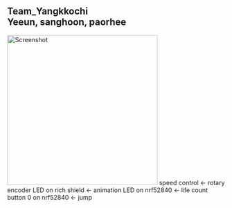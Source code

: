 Team_Yangkkochi  
Yeeun, sanghoon, paorhee  
---
<img width="347" alt="Screenshot" src="https://github.com/paohree/DinosorGame-nrf52840_richshield-/assets/103706808/e43c3e0f-eaa6-4e6a-bf65-c0a323447efc">  
speed control <- rotary encoder   
LED on rich shield <- animation   
LED on nrf52840 <- life count   
button 0 on nrf52840 <- jump   
